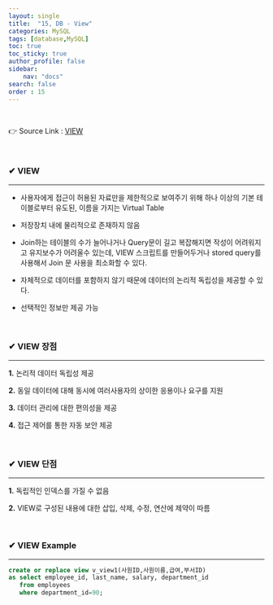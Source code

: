 ```yaml
---
layout: single
title:  "15, DB - View"
categories: MySQL
tags: [database,MySQL]
toc: true
toc_sticky: true
author_profile: false
sidebar:
    nav: "docs"
search: false
order : 15
---
```


<br>

👉 Source Link : [VIEW](https://github.com/Jaehwany/Database/blob/8b43598524d5552f57abab3db834341d3040b6e2/5.%20View/1.%20View.sql)

<br>

### ✔ VIEW

------------------------------------------------------------------

- 사용자에게 접근이 허용된 자료만을 제한적으로 보여주기 위해 하나 이상의 기본 테이블로부터 유도된, 이름을 가지는 Virtual Table
- 저장장치 내에 물리적으로 존재하지 않음
- Join하는 테이블의 수가 늘어나거나 Query문이 길고 복잡해지면 작성이 어려워지고 유지보수가 어려울수 있는데, VIEW 스크립트를 만들어두거나 stored query를 사용해서 Join 문 사용을 최소화할 수 있다.
- 자체적으로 데이터를 포함하지 않기 때문에 데이터의 논리적 독립성을 제공할 수 있다.

- 선택적인 정보만 제공 가능

<br>

### ✔ VIEW 장점

-----------------------------------------------

**1.** 논리적 데이터 독립성 제공

**2.** 동일 데이터에 대해 동시에 여러사용자의 상이한 응용이나 요구를 지원

**3.** 데이터 관리에 대한 편의성을 제공 

**4.** 접근 제어를 통한 자동 보안 제공

 <br>

### ✔ VIEW 단점

-----------------------------------------------

**1.** 독립적인 인덱스를 가질 수 없음

**2.** VIEW로 구성된 내용에 대한 삽입, 삭제, 수정, 연산에 제약이 따름

<br>

### ✔ VIEW Example

------------

``` sql
create or replace view v_view1(사원ID,사원이름,급여,부서ID)
as select employee_id, last_name, salary, department_id
   from employees
   where department_id=90;
```

